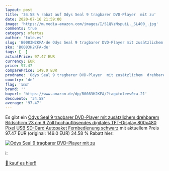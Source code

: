 ```yaml
---
layout: post
title: '34.58 % rabat auf Odys Seal 9 tragbarer DVD-Player  mit zu'
date: 2020-07-16 21:59:00
image: 'https://m.media-amazon.com/images/I/51QVzNspuiL._SL400_.jpg'
comments: true
category: ofertas
author: 'tole.es'
slug: 'B0083H2KFA-de Odys Seal 9 tragbarer DVD-Player mit zusätzlichem...'
sku: 'B0083H2KFA-de'
tags: [  ]
actualPrice: 97.47 EUR
currency: EUR
price: 97.47
comparePrice: 149.0 EUR
prodname: 'Odys Seal 9 tragbarer DVD-Player  mit zusätzlichem  drehbarem Bildschirm  23 cm  9 Zoll   hochauflösendes digitales TFT-Display  800x480 Pixel   USB  SD-Card   Autopaket  Fernbedienung  schwarz'
country: 'de'
flag: '🇩🇪'
brand: ''
buyurl: 'https://www.amazon.de/dp/B0083H2KFA/?tag=tolees0ca-21'
descuento: '34.58'
average: '97.47'
---
```


Es gibt ein [Odys Seal 9 tragbarer DVD-Player  mit zusätzlichem  drehbarem Bildschirm  23 cm  9 Zoll   hochauflösendes digitales TFT-Display  800x480 Pixel   USB  SD-Card   Autopaket  Fernbedienung  schwarz](https://www.amazon.de/dp/B0083H2KFA/?tag=tolees0ca-21) mit aktuellem Preis 97.47 EUR (original: 149.0 EUR) 34.58 % Rabatt hier:

[![Odys Seal 9 tragbarer DVD-Player  mit zu](https://m.media-amazon.com/images/I/51QVzNspuiL._SL400_.jpg)](https://www.amazon.de/dp/B0083H2KFA/?tag=tolees0ca-21)

ℹ️:


[🛒 kauf es hier!!](https://www.amazon.de/dp/B0083H2KFA/?tag=tolees0ca-21)
